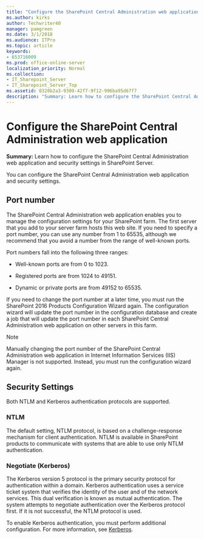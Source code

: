 ```yaml
---
title: "Configure the SharePoint Central Administration web application"
ms.author: kirks
author: Techwriter40
manager: pamgreen
ms.date: 3/1/2018
ms.audience: ITPro
ms.topic: article
keywords:
- 653716009
ms.prod: office-online-server
localization_priority: Normal
ms.collection:
- IT_Sharepoint_Server
- IT_Sharepoint_Server_Top
ms.assetid: 0328b2a3-9309-42f7-9f12-996ba95d67f7
description: "Summary: Learn how to configure the SharePoint Central Administration web application and security settings in SharePoint Server."
---
```


# Configure the SharePoint Central Administration web application

 **Summary:** Learn how to configure the SharePoint Central Administration web application and security settings in SharePoint Server. 
  
You can configure the SharePoint Central Administration web application and security settings.
  
## Port number

The SharePoint Central Administration web application enables you to manage the configuration settings for your SharePoint farm. The first server that you add to your server farm hosts this web site. If you need to specify a port number, you can use any number from 1 to 65535, although we recommend that you avoid a number from the range of well-known ports.
  
Port numbers fall into the following three ranges:
  
- Well-known ports are from 0 to 1023.
    
- Registered ports are from 1024 to 49151.
    
- Dynamic or private ports are from 49152 to 65535.
    
If you need to change the port number at a later time, you must run the SharePoint 2016 Products Configuration Wizard again. The configuration wizard will update the port number in the configuration database and create a job that will update the port number in each SharePoint Central Administration web application on other servers in this farm.
  
> [!NOTE]
> Manually changing the port number of the SharePoint Central Administration web application in Internet Information Services (IIS) Manager is not supported. Instead, you must run the configuration wizard again. 
  
## Security Settings

Both NTLM and Kerberos authentication protocols are supported.
  
### NTLM

The default setting, NTLM protocol, is based on a challenge-response mechanism for client authentication. NTLM is available in SharePoint products to communicate with systems that are able to use only NTLM authentication.
  
### Negotiate (Kerberos)

The Kerberos version 5 protocol is the primary security protocol for authentication within a domain. Kerberos authentication uses a service ticket system that verifies the identity of the user and of the network services. This dual verification is known as mutual authentication. The system attempts to negotiate authentication over the Kerberos protocol first. If it is not successful, the NTLM protocol is used.
  
To enable Kerberos authentication, you must perform additional configuration. For more information, see [Kerberos](https://go.microsoft.com/fwlink/?LinkID=197060).
  

